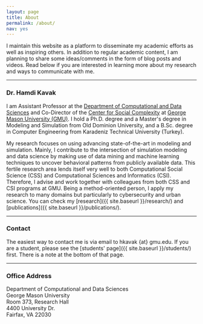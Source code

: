 ```yaml
---
layout: page
title: About
permalink: /about/
nav: yes
---
```


I maintain this website as a platform to disseminate my academic efforts as well as inspiring others. In addition to regular academic content, I am planning to share some ideas/comments in the form of blog posts and videos. Read below if you are interested in learning more about my research and ways to communicate with me.

---

### Dr. Hamdi Kavak
I am Assistant Professor at the [Department of Computational and Data Sciences](https://science.gmu.edu/academics/departments-units/computational-data-sciences) and Co-Director of the [Center for Social Complexity](https://socialcomplexity.gmu.edu/) at [George Mason University (GMU)](https://www.gmu.edu). I hold a Ph.D. degree and a Master's degree in Modeling and Simulation from Old Dominion University, and a B.Sc. degree in Computer Engineering from Karadeniz Technical University (Turkey). 

My research focuses on using advancing state-of-the-art in modeling and simulation. Mainly, I contribute to the intersection of simulation modeling and data science by making use of data mining and machine learning techniques to uncover behavioral patterns from publicly available data. This fertile research area lends itself very well to both Computational Social Science (CSS) and Computational Sciences and Informatics (CSI). Therefore, I advise and work together with colleagues from both CSS and CSI programs at GMU. Being a method-oriented person, I apply my research to many domains but particularly to cybersecurity and urban science. You can check my [research]({{ site.baseurl }}/research/) and [publications]({{ site.baseurl }}/publications/).

---

### Contact

The easiest way to contact me is via email to 
hkavak {at} gmu.edu. If you are a student, please see the [students' page]({{ site.baseurl }}/students/) first. There is a note at the bottom of that page.

---
### Office Address
Department of Computational and Data Sciences<br/>
George Mason University<br/>
Room 373, Research Hall<br/>
4400 University Dr.<br/>
Fairfax, VA 22030




